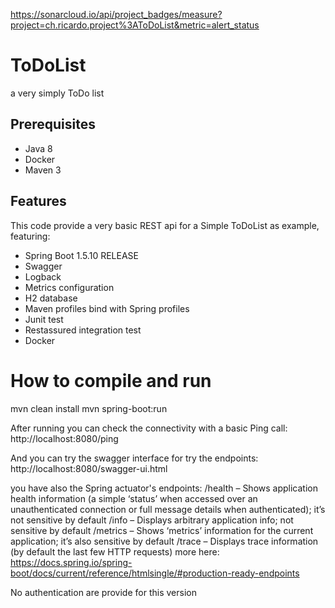 https://sonarcloud.io/api/project_badges/measure?project=ch.ricardo.project%3AToDoList&metric=alert_status
# ToDoList
a very simply ToDo list

## Prerequisites

* Java 8
* Docker
* Maven 3

## Features
This code provide a very basic REST api for a Simple ToDoList as example, featuring:
* Spring Boot 1.5.10 RELEASE
* Swagger
* Logback
* Metrics configuration
* H2 database
* Maven profiles bind with Spring profiles
* Junit test
* Restassured integration test
* Docker

# How to compile and run

mvn clean install
mvn spring-boot:run

After running you can check the connectivity with a basic Ping call:
http://localhost:8080/ping

And you can try the swagger interface for try the endpoints:
http://localhost:8080/swagger-ui.html

you have also the Spring actuator's endpoints:
/health – Shows application health information (a simple ‘status’ when accessed over an unauthenticated connection or full message details when authenticated); it’s not sensitive by default
/info – Displays arbitrary application info; not sensitive by default
/metrics – Shows ‘metrics’ information for the current application; it’s also sensitive by default
/trace – Displays trace information (by default the last few HTTP requests)
more here: https://docs.spring.io/spring-boot/docs/current/reference/htmlsingle/#production-ready-endpoints

No authentication are provide for this version